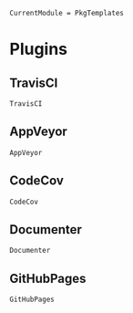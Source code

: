 ```@meta
CurrentModule = PkgTemplates
```

# Plugins

## TravisCI

```@docs
TravisCI
```

## AppVeyor

```@docs
AppVeyor
```

## CodeCov

```@docs
CodeCov
```

## Documenter

```@docs
Documenter
```

## GitHubPages

```@docs
GitHubPages
```
